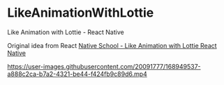 # LikeAnimationWithLottie
Like Animation with Lottie - React Native

Original idea from React [Native School - Like Animation with Lottie React Native](https://www.youtube.com/watch?v=FySemYmSPHg)


https://user-images.githubusercontent.com/20091777/168949537-a888c2ca-b7a2-4321-be44-f424fb9c89d6.mp4

